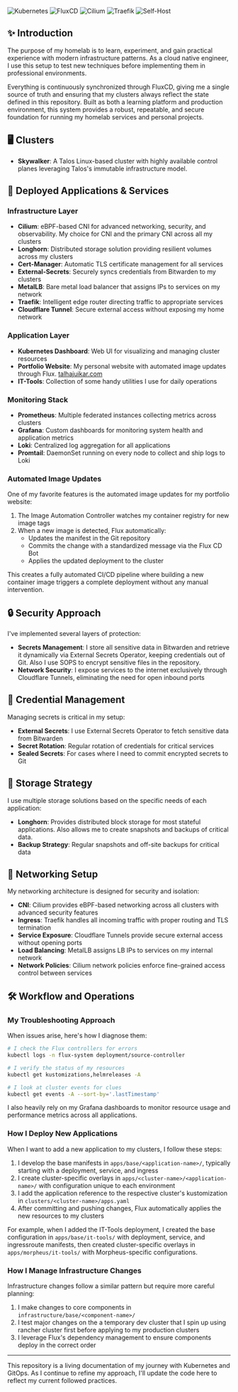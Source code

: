 
![Kubernetes](https://img.shields.io/badge/Kubernetes-326CE5?style=for-the-badge&logo=kubernetes&logoColor=white)
![FluxCD](https://img.shields.io/badge/FluxCD-326CE5?style=for-the-badge&logo=flux&logoColor=white)
![Cilium](https://img.shields.io/badge/Cilium-F8C517?style=for-the-badge&logo=cilium&logoColor=black)
![Traefik](https://img.shields.io/badge/Traefik-24A1C1?style=for-the-badge&logo=traefik&logoColor=black)
![Self-Host](https://img.shields.io/badge/SelfHosted-34C1F1?style=for-the-badge&link=https%3A%2F%2Ftalhajuikar.cloud)

## ✨ Introduction

The purpose of my homelab is to learn, experiment, and gain practical experience with modern infrastructure patterns. As a cloud native engineer, I use this setup to test new techniques before implementing them in professional environments. 

Everything is continuously synchronized through FluxCD, giving me a single source of truth and ensuring that my clusters always reflect the state defined in this repository. Built as both a learning platform and production environment, this system provides a robust, repeatable, and secure foundation for running my homelab services and personal projects.

## 🖥️ Clusters

- **Skywalker**: A Talos Linux-based cluster with highly available control planes leveraging Talos's immutable infrastructure model.

## 🚀 Deployed Applications & Services

### Infrastructure Layer

- **Cilium**: eBPF-based CNI for advanced networking, security, and observability. My choice for CNI and the primary CNI across all my clusters
- **Longhorn**: Distributed storage solution providing resilient volumes across my clusters
- **Cert-Manager**: Automatic TLS certificate management for all services
- **External-Secrets**: Securely syncs credentials from Bitwarden to my clusters
- **MetalLB**: Bare metal load balancer that assigns IPs to services on my network
- **Traefik**: Intelligent edge router directing traffic to appropriate services
- **Cloudflare Tunnel**: Secure external access without exposing my home network

### Application Layer

- **Kubernetes Dashboard**: Web UI for visualizing and managing cluster resources
- **Portfolio Website**: My personal website with automated image updates through Flux. [talhajuikar.com](https://talhajuikar.com)
- **IT-Tools**: Collection of some handy utilities I use for daily operations

### Monitoring Stack

- **Prometheus**: Multiple federated instances collecting metrics across clusters
- **Grafana**: Custom dashboards for monitoring system health and application metrics
- **Loki**: Centralized log aggregation for all applications
- **Promtail**: DaemonSet running on every node to collect and ship logs to Loki

### Automated Image Updates

One of my favorite features is the automated image updates for my portfolio website:

1. The Image Automation Controller watches my container registry for new image tags
2. When a new image is detected, Flux automatically:
   - Updates the manifest in the Git repository
   - Commits the change with a standardized message via the Flux CD Bot
   - Applies the updated deployment to the cluster

This creates a fully automated CI/CD pipeline where building a new container image triggers a complete deployment without any manual intervention.

## 🔒 Security Approach

I've implemented several layers of protection:

- **Secrets Management**: I store all sensitive data in Bitwarden and retrieve it dynamically via External Secrets Operator, keeping credentials out of Git. Also I use SOPS to encrypt sensitive files in the repository.
- **Network Security**: I expose services to the internet exclusively through Cloudflare Tunnels, eliminating the need for open inbound ports

## 🔑 Credential Management

Managing secrets is critical in my setup:

- **External Secrets**: I use External Secrets Operator to fetch sensitive data from Bitwarden
- **Secret Rotation**: Regular rotation of credentials for critical services
- **Sealed Secrets**: For cases where I need to commit encrypted secrets to Git


## 💾 Storage Strategy

I use multiple storage solutions based on the specific needs of each application:

- **Longhorn**: Provides distributed block storage for most stateful applications. Also allows me to create snapshots and backups of critical data.
- **Backup Strategy**: Regular snapshots and off-site backups for critical data

## 🔧 Networking Setup

My networking architecture is designed for security and isolation:

- **CNI**: Cilium provides eBPF-based networking across all clusters with advanced security features
- **Ingress**: Traefik handles all incoming traffic with proper routing and TLS termination
- **Service Exposure**: Cloudflare Tunnels provide secure external access without opening ports
- **Load Balancing**: MetalLB assigns LB IPs to services on my internal network
- **Network Policies**: Cilium network policies enforce fine-grained access control between services

## 🛠️ Workflow and Operations

### My Troubleshooting Approach
When issues arise, here's how I diagnose them:
```bash
# I check the Flux controllers for errors
kubectl logs -n flux-system deployment/source-controller

# I verify the status of my resources
kubectl get kustomizations,helmreleases -A

# I look at cluster events for clues
kubectl get events -A --sort-by='.lastTimestamp'
```
I also heavily rely on my Grafana dashboards to monitor resource usage and performance metrics across all applications.

### How I Deploy New Applications
When I want to add a new application to my clusters, I follow these steps:

1. I develop the base manifests in `apps/base/<application-name>/`, typically starting with a deployment, service, and ingress
2. I create cluster-specific overlays in `apps/<cluster-name>/<application-name>/` with configuration unique to each environment
3. I add the application reference to the respective cluster's kustomization in `clusters/<cluster-name>/apps.yaml`
4. After committing and pushing changes, Flux automatically applies the new resources to my clusters

For example, when I added the IT-Tools deployment, I created the base configuration in `apps/base/it-tools/` with deployment, service, and ingressroute manifests, then created cluster-specific overlays in `apps/morpheus/it-tools/` with Morpheus-specific configurations.

### How I Manage Infrastructure Changes

Infrastructure changes follow a similar pattern but require more careful planning:

1. I make changes to core components in `infrastructure/base/<component-name>/`
2. I test major changes on the a temporary dev cluster that I spin up using rancher cluster first before applying to my production clusters
3. I leverage Flux's dependency management to ensure components deploy in the correct order

---

This repository is a living documentation of my journey with Kubernetes and GitOps. As I continue to refine my approach, I'll update the code here to reflect my current followed practices.